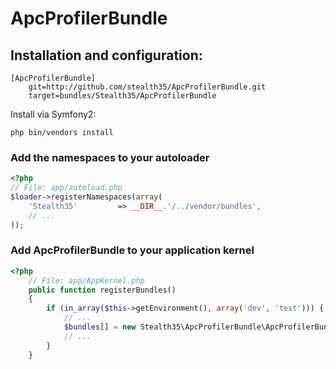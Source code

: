 # ApcProfilerBundle

## Installation and configuration:

    [ApcProfilerBundle]
        git=http://github.com/stealth35/ApcProfilerBundle.git
        target=bundles/Stealth35/ApcProfilerBundle

Install via Symfony2:

    php bin/vendors install

### Add the namespaces to your autoloader

``` php
<?php
// File: app/autoload.php
$loader->registerNamespaces(array(
    'Stealth35'         => __DIR__.'/../vendor/bundles',
    // ...
));
```

### Add ApcProfilerBundle to your application kernel

``` php
<?php
    // File: app/AppKernel.php
    public function registerBundles()
    {
        if (in_array($this->getEnvironment(), array('dev', 'test'))) {
            // ...
            $bundles[] = new Stealth35\ApcProfilerBundle\ApcProfilerBundle(),
            // ...
        }
    }
```